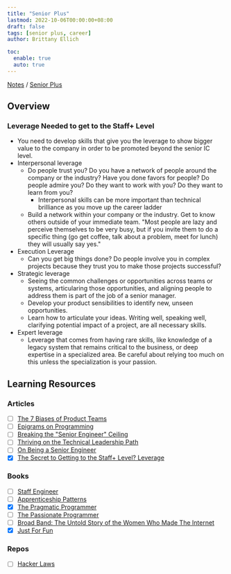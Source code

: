 ```yaml
---
title: "Senior Plus"
lastmod: 2022-10-06T00:00:00+08:00
draft: false
tags: [senior plus, career]
author: Brittany Ellich

toc:
  enable: true
  auto: true
---
```


[Notes](../../notes) / [Senior Plus](./)

## Overview

### Leverage Needed to get to the Staff+ Level

* You need to develop skills that give you the leverage to show bigger value to the company in order to be promoted beyond the senior IC level.
* Interpersonal leverage
  * Do people trust you? Do you have a network of people around the company or the industry? Have you done favors for people? Do people admire you? Do they want to work with you? Do they want to learn from you?
    * Interpersonal skills can be more important than technical brilliance as you move up the career ladder
  * Build a network within your company or the industry. Get to know others outside of your immediate team. "Most people are lazy and perceive themselves to be very busy, but if you invite them to do a specific thing (go get coffee, talk about a problem, meet for lunch) they will usually say yes."
* Execution Leverage
  * Can you get big things done? Do people involve you in complex projects because they trust you to make those projects successful?
* Strategic leverage
  * Seeing the common challenges or opportunities across teams or systems, articularing those opportunities, and aligning people to address them is part of the job of a senior manager.
  * Develop your product sensibilities to identify new, unseen opportunities.
  * Learn how to articulate your ideas. Writing well, speaking well, clarifying potential impact of a project, are all necessary skills.
* Expert leverage
  * Leverage that comes from having rare skills, like knowledge of a legacy system that remains critical to the business, or deep expertise in a specialized area. Be careful about relying too much on this unless the specialization is your passion.

## Learning Resources

### Articles

* [ ] [The 7 Biases of Product Teams](https://www.linkedin.com/pulse/why-products-dont-succeed-7-biases-product-teams-shreyas-doshi/)
* [ ] [Epigrams on Programming](http://pu.inf.uni-tuebingen.de/users/klaeren/epigrams.html)
* [ ] [Breaking the "Senior Engineer" Ceiling](https://dev.to/theburningmonk/breaking-the-senior-developer-ceiling-bj2)
* [ ] [Thriving on the Technical Leadership Path](https://keavy.com/work/thriving-on-the-technical-leadership-path/)
* [ ] [On Being a Senior Engineer](https://www.kitchensoap.com/2012/10/25/on-being-a-senior-engineer/)
* [x] [The Secret to Getting to the Staff+ Level? Leverage](https://leaddev.com/career-paths-progression-promotion/secret-getting-staff-level-leverage)

### Books

* [ ] [Staff Engineer](https://staffeng.com/book)
* [ ] [Apprenticeship Patterns](https://learning.oreilly.com/library/view/apprenticeship-patterns/9780596806842/?sso_link=yes&sso_link_from=Microsoft-Prod)
* [x] [The Pragmatic Programmer](https://pragprog.com/titles/tpp20/the-pragmatic-programmer-20th-anniversary-edition/)
* [ ] [The Passionate Programmer](https://pragprog.com/titles/cfcar2/the-passionate-programmer-2nd-edition/)
* [ ] [Broad Band: The Untold Story of the Women Who Made The Internet](https://www.penguinrandomhouse.com/books/545427/broad-band-by-claire-l-evans/)
* [x] [Just For Fun](https://bookshop.org/p/books/just-for-fun-the-story-of-an-accidental-revolutionary-linus-torvalds/8068237?ean=9780066620732)

### Repos

* [ ] [Hacker Laws](https://github.com/dwmkerr/hacker-laws)

